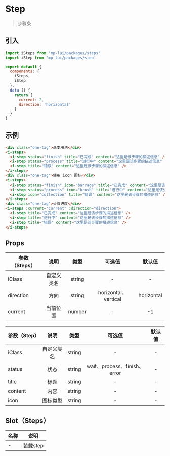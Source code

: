 # Step

> 步骤条

## 引入

```js
import iSteps from 'mp-lui/packages/steps'
import iStep from 'mp-lui/packages/step'

export default {
  components: {
    iSteps,
    iStep
  },
  data () {
    return {
      current: 2,
      direction: 'horizontal'
    }
  }
}
```

## 示例

```html
<div class="one-tag">基本用法</div>
<i-steps>
  <i-step status="finish" title="已完成" content="这里是该步骤的描述信息" />
  <i-step status="process" title="进行中" content="这里是该步骤的描述信息" />
  <i-step title="错误" content="这里是该步骤的描述信息" />
</i-steps>
<div class="one-tag">使用 icon 图标</div>
<i-steps>
  <i-step status="finish" icon="barrage" title="已完成" content="这里是该步骤的描述信息" />
  <i-step status="process" icon="brush" title="进行中" content="这里是该步骤的描述信息" />
  <i-step icon="collection" title="错误" content="这里是该步骤的描述信息" />
</i-steps>
<div class="one-tag">步骤进度</div>
<i-steps :current="current" :direction="direction">
  <i-step title="已完成" content="这里是该步骤的描述信息" />
  <i-step title="进行中" content="这里是该步骤的描述信息" />
  <i-step title="错误" content="这里是该步骤的描述信息" />
</i-steps>
```

## Props

| 参数（Steps） |    说明    |  类型  |        可选值         |   默认值   |
| ------------- | :--------: | :----: | :-------------------: | :--------: |
| iClass        | 自定义类名 | string |           -           |     -      |
| direction     |    方向    | string | horizontal， vertical | horizontal |
| current       |  当前位置  | number |           -           |     -1     |

| 参数（Step） |    说明    |  类型  |            可选值            | 默认值 |
| ------------ | :--------: | :----: | :--------------------------: | :----: |
| iClass       | 自定义类名 | string |              -               |   -    |
| status       |    状态    | string | wait、process、finish、error |   -    |
| title        |    标题    | string |              -               |   -    |
| content      |    内容    | string |              -               |   -    |
| icon         |  图标类型  | string |              -               |   -    |

## Slot（Steps）

| 名称 |   说明   |
| ---- | :------: |
| -    | 装载step |

